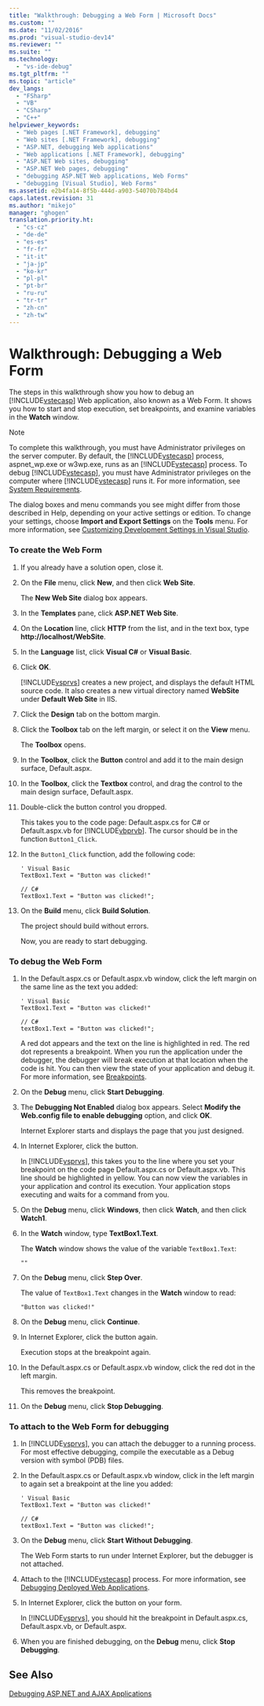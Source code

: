 ```yaml
---
title: "Walkthrough: Debugging a Web Form | Microsoft Docs"
ms.custom: ""
ms.date: "11/02/2016"
ms.prod: "visual-studio-dev14"
ms.reviewer: ""
ms.suite: ""
ms.technology: 
  - "vs-ide-debug"
ms.tgt_pltfrm: ""
ms.topic: "article"
dev_langs: 
  - "FSharp"
  - "VB"
  - "CSharp"
  - "C++"
helpviewer_keywords: 
  - "Web pages [.NET Framework], debugging"
  - "Web sites [.NET Framework], debugging"
  - "ASP.NET, debugging Web applications"
  - "Web applications [.NET Framework], debugging"
  - "ASP.NET Web sites, debugging"
  - "ASP.NET Web pages, debugging"
  - "debugging ASP.NET Web applications, Web Forms"
  - "debugging [Visual Studio], Web Forms"
ms.assetid: e2b4fa14-8f5b-444d-a903-54070b784bd4
caps.latest.revision: 31
ms.author: "mikejo"
manager: "ghogen"
translation.priority.ht: 
  - "cs-cz"
  - "de-de"
  - "es-es"
  - "fr-fr"
  - "it-it"
  - "ja-jp"
  - "ko-kr"
  - "pl-pl"
  - "pt-br"
  - "ru-ru"
  - "tr-tr"
  - "zh-cn"
  - "zh-tw"
---
```

# Walkthrough: Debugging a Web Form
The steps in this walkthrough show you how to debug an [!INCLUDE[vstecasp](../code-quality/includes/vstecasp_md.md)] Web application, also known as a Web Form. It shows you how to start and stop execution, set breakpoints, and examine variables in the **Watch** window.  
  
> [!NOTE]
>  To complete this walkthrough, you must have Administrator privileges on the server computer. By default, the [!INCLUDE[vstecasp](../code-quality/includes/vstecasp_md.md)] process, aspnet_wp.exe or w3wp.exe, runs as an [!INCLUDE[vstecasp](../code-quality/includes/vstecasp_md.md)] process. To debug [!INCLUDE[vstecasp](../code-quality/includes/vstecasp_md.md)], you must have Administrator privileges on the computer where [!INCLUDE[vstecasp](../code-quality/includes/vstecasp_md.md)] runs it. For more information, see [System Requirements](../debugger/aspnet-debugging-system-requirements.md).  
  
 The dialog boxes and menu commands you see might differ from those described in Help, depending on your active settings or edition. To change your settings, choose **Import and Export Settings** on the **Tools** menu. For more information, see [Customizing Development Settings in Visual Studio](http://msdn.microsoft.com/en-us/22c4debb-4e31-47a8-8f19-16f328d7dcd3).  
  
### To create the Web Form  
  
1.  If you already have a solution open, close it.  
  
2.  On the **File** menu, click **New**, and then click **Web Site**.  
  
     The **New Web Site** dialog box appears.  
  
3.  In the **Templates** pane, click **ASP.NET Web Site**.  
  
4.  On the **Location** line, click **HTTP** from the list, and in the text box, type **http://localhost/WebSite**.  
  
5.  In the **Language** list, click **Visual C#** or **Visual Basic**.  
  
6.  Click **OK**.  
  
     [!INCLUDE[vsprvs](../code-quality/includes/vsprvs_md.md)] creates a new project, and displays the default HTML source code. It also creates a new virtual directory named **WebSite** under **Default Web Site** in IIS.  
  
7.  Click the **Design** tab on the bottom margin.  
  
8.  Click the **Toolbox** tab on the left margin, or select it on the **View** menu.  
  
     The **Toolbox** opens.  
  
9. In the **Toolbox**, click the **Button** control and add it to the main design surface, Default.aspx.  
  
10. In the **Toolbox**, click the **Textbox** control, and drag the control to the main design surface, Default.aspx.  
  
11. Double-click the button control you dropped.  
  
     This takes you to the code page: Default.aspx.cs for C# or Default.aspx.vb for [!INCLUDE[vbprvb](../code-quality/includes/vbprvb_md.md)]. The cursor should be in the function `Button1_Click`.  
  
12. In the `Button1_Click` function, add the following code:  
  
    ```  
    ' Visual Basic  
    TextBox1.Text = "Button was clicked!"  
  
    // C#  
    TextBox1.Text = "Button was clicked!";  
    ```  
  
13. On the **Build** menu, click **Build Solution**.  
  
     The project should build without errors.  
  
     Now, you are ready to start debugging.  
  
### To debug the Web Form  
  
1.  In the Default.aspx.cs or Default.aspx.vb window, click the left margin on the same line as the text you added:  
  
    ```  
    ' Visual Basic  
    TextBox1.Text = "Button was clicked!"  
  
    // C#  
    textBox1.Text = "Button was clicked!";  
    ```  
  
     A red dot appears and the text on the line is highlighted in red. The red dot represents a breakpoint. When you run the application under the debugger, the debugger will break execution at that location when the code is hit. You can then view the state of your application and debug it. For more information, see [Breakpoints](http://msdn.microsoft.com/en-us/fe4eedc1-71aa-4928-962f-0912c334d583).  
  
2.  On the **Debug** menu, click **Start Debugging**.  
  
3.  The **Debugging Not Enabled** dialog box appears. Select **Modify the Web.config file to enable debugging** option, and click **OK**.  
  
     Internet Explorer starts and displays the page that you just designed.  
  
4.  In Internet Explorer, click the button.  
  
     In [!INCLUDE[vsprvs](../code-quality/includes/vsprvs_md.md)], this takes you to the line where you set your breakpoint on the code page Default.aspx.cs or Default.aspx.vb. This line should be highlighted in yellow. You can now view the variables in your application and control its execution. Your application stops executing and waits for a command from you.  
  
5.  On the **Debug** menu, click **Windows**, then click **Watch**, and then click **Watch1**.  
  
6.  In the **Watch** window, type **TextBox1.Text**.  
  
     The **Watch** window shows the value of the variable `TextBox1.Text`:  
  
    ```  
    ""  
    ```  
  
7.  On the **Debug** menu, click **Step Over**.  
  
     The value of `TextBox1.Text` changes in the **Watch** window to read:  
  
    ```  
    "Button was clicked!"  
    ```  
  
8.  On the **Debug** menu, click **Continue**.  
  
9. In Internet Explorer, click the button again.  
  
     Execution stops at the breakpoint again.  
  
10. In the Default.aspx.cs or Default.aspx.vb window, click the red dot in the left margin.  
  
     This removes the breakpoint.  
  
11. On the **Debug** menu, click **Stop Debugging**.  
  
### To attach to the Web Form for debugging  
  
1.  In [!INCLUDE[vsprvs](../code-quality/includes/vsprvs_md.md)], you can attach the debugger to a running process. For most effective debugging, compile the executable as a Debug version with symbol (PDB) files.  
  
2.  In the Default.aspx.cs or Default.aspx.vb window, click in the left margin to again set a breakpoint at the line you added:  
  
    ```  
    ' Visual Basic  
    TextBox1.Text = "Button was clicked!"  
  
    // C#  
    textBox1.Text = "Button was clicked!";  
    ```  
  
3.  On the **Debug** menu, click **Start Without Debugging**.  
  
     The Web Form starts to run under Internet Explorer, but the debugger is not attached.  
  
4.  Attach to the [!INCLUDE[vstecasp](../code-quality/includes/vstecasp_md.md)] process. For more information, see [Debugging Deployed Web Applications](../debugger/debugging-deployed-web-applications.md).  
  
5.  In Internet Explorer, click the button on your form.  
  
     In [!INCLUDE[vsprvs](../code-quality/includes/vsprvs_md.md)], you should hit the breakpoint in Default.aspx.cs, Default.aspx.vb, or Default.aspx.  
  
6.  When you are finished debugging, on the **Debug** menu, click **Stop Debugging**.  
  
## See Also  
 [Debugging ASP.NET and AJAX Applications](../debugger/debugging-aspnet-and-ajax-applications.md)